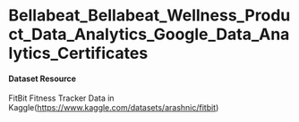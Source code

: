 # Bellabeat_Bellabeat_Wellness_Product_Data_Analytics_Google_Data_Analytics_Certificates

#### Dataset Resource
FitBit Fitness Tracker Data in Kaggle(https://www.kaggle.com/datasets/arashnic/fitbit)
